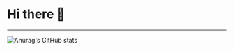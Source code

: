 # Hi there 👋

-----




![Anurag's GitHub stats](https://github-readme-stats.vercel.app/api?username=pascalwerren03&count_private=true&show_icons=true)

<!--START_SECTION:waka-->
<!--END_SECTION:waka-->
